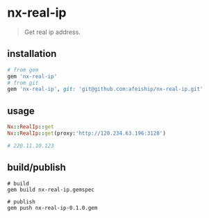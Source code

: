 # nx-real-ip
> Get real ip address.

## installation
```rb
# from gem
gem 'nx-real-ip'
# from git
gem 'nx-real-ip', git: 'git@github.com:afeiship/nx-real-ip.git'
```

## usage
```rb
Nx::RealIp::get
Nx::RealIp::get(proxy:'http://120.234.63.196:3128')

# 220.11.10.123
```

## build/publish
```shell
# build
gem build nx-real-ip.gemspec

# publish
gem push nx-real-ip-0.1.0.gem
```
